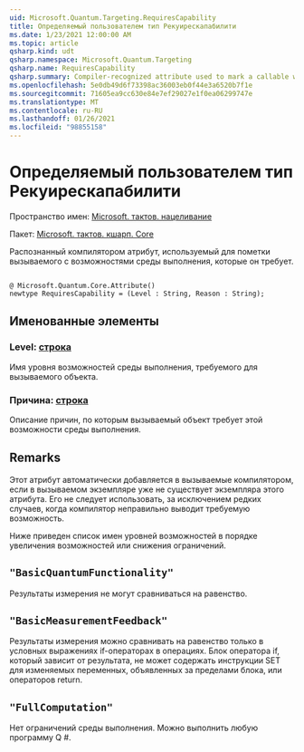 ```yaml
---
uid: Microsoft.Quantum.Targeting.RequiresCapability
title: Определяемый пользователем тип Рекуирескапабилити
ms.date: 1/23/2021 12:00:00 AM
ms.topic: article
qsharp.kind: udt
qsharp.namespace: Microsoft.Quantum.Targeting
qsharp.name: RequiresCapability
qsharp.summary: Compiler-recognized attribute used to mark a callable with the runtime capabilities it requires.
ms.openlocfilehash: 5e0db49d6f73398ac36003eb0f44e3a6520b7f1e
ms.sourcegitcommit: 71605ea9cc630e84e7ef29027e1f0ea06299747e
ms.translationtype: MT
ms.contentlocale: ru-RU
ms.lasthandoff: 01/26/2021
ms.locfileid: "98855158"
---
```

# <a name="requirescapability-user-defined-type"></a>Определяемый пользователем тип Рекуирескапабилити

Пространство имен: [Microsoft. тактов. нацеливание](xref:Microsoft.Quantum.Targeting)

Пакет: [Microsoft. тактов. кшарп. Core](https://nuget.org/packages/Microsoft.Quantum.QSharp.Core)


Распознанный компилятором атрибут, используемый для пометки вызываемого с возможностями среды выполнения, которые он требует.

```qsharp

@ Microsoft.Quantum.Core.Attribute()
newtype RequiresCapability = (Level : String, Reason : String);
```



## <a name="named-items"></a>Именованные элементы

### <a name="level--string"></a>Level: [строка](xref:microsoft.quantum.lang-ref.string)

Имя уровня возможностей среды выполнения, требуемого для вызываемого объекта.
### <a name="reason--string"></a>Причина: [строка](xref:microsoft.quantum.lang-ref.string)

Описание причин, по которым вызываемый объект требует этой возможности среды выполнения.

## <a name="remarks"></a>Remarks

Этот атрибут автоматически добавляется в вызываемые компилятором, если в вызываемом экземпляре уже не существует экземпляра этого атрибута. Его не следует использовать, за исключением редких случаев, когда компилятор неправильно выводит требуемую возможность.

Ниже приведен список имен уровней возможностей в порядке увеличения возможностей или снижения ограничений.

## `"BasicQuantumFunctionality"`

Результаты измерения не могут сравниваться на равенство.

## `"BasicMeasurementFeedback"`

Результаты измерения можно сравнивать на равенство только в условных выражениях if-операторах в операциях. Блок оператора if, который зависит от результата, не может содержать инструкции SET для изменяемых переменных, объявленных за пределами блока, или операторов return.

## `"FullComputation"`

Нет ограничений среды выполнения. Можно выполнить любую программу Q #.